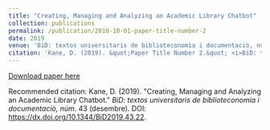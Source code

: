 ```yaml
---
title: "Creating, Managing and Analyzing an Academic Library Chatbot"
collection: publications
permalink: /publication/2010-10-01-paper-title-number-2
date: 2019
venue: 'BiD: textos universitaris de biblioteconomia i documentació, núm'
citation: 'Kane, D. (2019). &quot;Paper Title Number 2.&quot; <i>BiD: textos universitaris de biblioteconomia i documentació, núm</i>. 43.'
---
```


[Download paper here](https://dx.doi.org/10.1344/BiD2019.43.22)

Recommended citation: Kane, D. (2019). "Creating, Managing and Analyzing an Academic Library Chatbot." <i>BiD: textos universitaris de biblioteconomia i documentació, núm</i>. 43 (desembre). DOI: https://dx.doi.org/10.1344/BiD2019.43.22.
